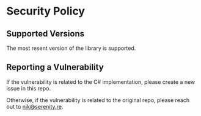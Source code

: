# Security Policy

## Supported Versions

The most resent version of the library is supported.

## Reporting a Vulnerability

If the vulnerability is related to the C# implementation, please create a new issue in this repo.

Otherwise, if the vulnerability is related to the original repo, please reach out to nik@serenity.re.
